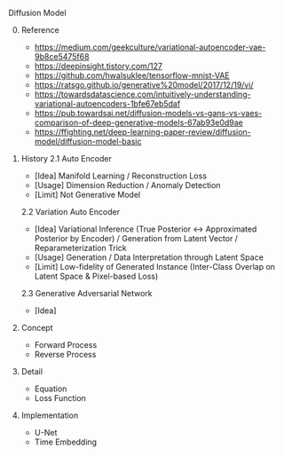 Diffusion Model

0. Reference
   - https://medium.com/geekculture/variational-autoencoder-vae-9b8ce5475f68 
   - https://deepinsight.tistory.com/127
   - https://github.com/hwalsuklee/tensorflow-mnist-VAE
   - https://ratsgo.github.io/generative%20model/2017/12/19/vi/
   - https://towardsdatascience.com/intuitively-understanding-variational-autoencoders-1bfe67eb5daf
   - https://pub.towardsai.net/diffusion-models-vs-gans-vs-vaes-comparison-of-deep-generative-models-67ab93e0d9ae
   - https://ffighting.net/deep-learning-paper-review/diffusion-model/diffusion-model-basic

2. History
   2.1 Auto Encoder
      - [Idea] Manifold Learning / Reconstruction Loss
      - [Usage] Dimension Reduction / Anomaly Detection
      - [Limit] Not Generative Model
     
   2.2 Variation Auto Encoder
      - [Idea] Variational Inference (True Posterior <-> Approximated Posterior by Encoder) / Generation from Latent Vector / Reparameterization Trick
      - [Usage] Generation / Data Interpretation through Latent Space
      - [Limit] Low-fidelity of Generated Instance (Inter-Class Overlap on Latent Space & Pixel-based Loss)
     
   2.3 Generative Adversarial Network
      - [Idea] 
    
4. Concept
   - Forward Process
   - Reverse Process

5. Detail
   - Equation
   - Loss Function

6. Implementation
   - U-Net
   - Time Embedding

